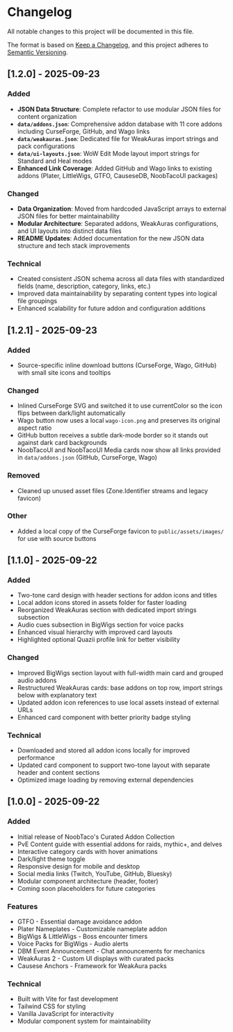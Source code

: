 # Changelog

All notable changes to this project will be documented in this file.

The format is based on [Keep a Changelog](https://keepachangelog.com/en/1.0.0/),
and this project adheres to [Semantic Versioning](https://semver.org/spec/v2.0.0.html).

## [1.2.0] - 2025-09-23

### Added
- **JSON Data Structure**: Complete refactor to use modular JSON files for content organization
- **`data/addons.json`**: Comprehensive addon database with 11 core addons including CurseForge, GitHub, and Wago links
- **`data/weakauras.json`**: Dedicated file for WeakAuras import strings and pack configurations
- **`data/ui-layouts.json`**: WoW Edit Mode layout import strings for Standard and Heal modes
- **Enhanced Link Coverage**: Added GitHub and Wago links to existing addons (Plater, LittleWigs, GTFO, CauseseDB, NoobTacoUI packages)

### Changed
- **Data Organization**: Moved from hardcoded JavaScript arrays to external JSON files for better maintainability
- **Modular Architecture**: Separated addons, WeakAuras configurations, and UI layouts into distinct data files
- **README Updates**: Added documentation for the new JSON data structure and tech stack improvements

### Technical
- Created consistent JSON schema across all data files with standardized fields (name, description, category, links, etc.)
- Improved data maintainability by separating content types into logical file groupings
- Enhanced scalability for future addon and configuration additions

## [1.2.1] - 2025-09-23

### Added
- Source-specific inline download buttons (CurseForge, Wago, GitHub) with small site icons and tooltips

### Changed
- Inlined CurseForge SVG and switched it to use currentColor so the icon flips between dark/light automatically
- Wago button now uses a local `wago-icon.png` and preserves its original aspect ratio
- GitHub button receives a subtle dark-mode border so it stands out against dark card backgrounds
- NoobTacoUI and NoobTacoUI Media cards now show all links provided in `data/addons.json` (GitHub, CurseForge, Wago)

### Removed
- Cleaned up unused asset files (Zone.Identifier streams and legacy favicon)

### Other
- Added a local copy of the CurseForge favicon to `public/assets/images/` for use with source buttons

## [1.1.0] - 2025-09-22

### Added
- Two-tone card design with header sections for addon icons and titles
- Local addon icons stored in assets folder for faster loading
- Reorganized WeakAuras section with dedicated import strings subsection
- Audio cues subsection in BigWigs section for voice packs
- Enhanced visual hierarchy with improved card layouts
- Highlighted optional Quazii profile link for better visibility

### Changed
- Improved BigWigs section layout with full-width main card and grouped audio addons
- Restructured WeakAuras cards: base addons on top row, import strings below with explanatory text
- Updated addon icon references to use local assets instead of external URLs
- Enhanced card component with better priority badge styling

### Technical
- Downloaded and stored all addon icons locally for improved performance
- Updated card component to support two-tone layout with separate header and content sections
- Optimized image loading by removing external dependencies

## [1.0.0] - 2025-09-22

### Added
- Initial release of NoobTaco's Curated Addon Collection
- PvE Content guide with essential addons for raids, mythic+, and delves
- Interactive category cards with hover animations
- Dark/light theme toggle
- Responsive design for mobile and desktop
- Social media links (Twitch, YouTube, GitHub, Bluesky)
- Modular component architecture (header, footer)
- Coming soon placeholders for future categories

### Features
- GTFO - Essential damage avoidance addon
- Plater Nameplates - Customizable nameplate addon
- BigWigs & LittleWigs - Boss encounter timers
- Voice Packs for BigWigs - Audio alerts
- DBM Event Announcement - Chat announcements for mechanics
- WeakAuras 2 - Custom UI displays with curated packs
- Causese Anchors - Framework for WeakAura packs

### Technical
- Built with Vite for fast development
- Tailwind CSS for styling
- Vanilla JavaScript for interactivity
- Modular component system for maintainability
